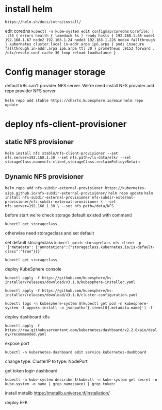 # install helm
`https://helm.sh/docs/intro/install/`

edit coredns
`kubectl -n kube-system edit configmap/coredns`
`Corefile: |
    .:53 {
        errors
        health {
            lameduck 5s
        }
        ready
        hosts {
           192.168.1.65 node1
	       192.168.1.67 node2
           192.168.1.24 node3
           192.168.1.226 node4
           fallthrough
        }
        kubernetes cluster.local in-addr.arpa ip6.arpa {
            pods insecure
            fallthrough in-addr.arpa ip6.arpa
            ttl 30
        }
        prometheus :9153
        forward . /etc/resolv.conf
        cache 30
        loop
        reload
        loadbalance
     }  
`

# Config manager storage 


default k8s can't provider NFS server. We're need install NFS provider
add repo provider NFS server

`helm repo add stable https://charts.kubesphere.io/main`
`helm repo update`

# deploy nfs-client-provisioner

## static NFS provisioner
`helm install nfs stable/nfs-client-provisioner --set nfs.server=192.168.1.30 --set nfs.path=/lv-data/elk/ --set storageClass.name=nfs-client,storageClass.reclaimPolicy=Retain`

## Dynamic NFS provisioner
`helm repo add nfs-subdir-external-provisioner https://kubernetes-sigs.github.io/nfs-subdir-external-provisioner/`
`helm repo update`
`helm install nfs-subdir-external-provisioner nfs-subdir-external-provisioner/nfs-subdir-external-provisioner \
    --set nfs.server=192.168.1.30 \
    --set nfs.path=/data/NFS`

before start we're check storage default existed with command

`kubectl get storageclass`

otherwise need storageclass and set default

set default storageclass
`kubectl patch storageclass nfs-client -p '{"metadata": {"annotations":{"storageclass.kubernetes.io/is-default-class":"true"}}}'`

`kubectl get storageclass`


deploy KubeSphere console

`kubectl apply -f https://github.com/kubesphere/ks-installer/releases/download/v3.1.0/kubesphere-installer.yaml`
   
`kubectl apply -f https://github.com/kubesphere/ks-installer/releases/download/v3.1.0/cluster-configuration.yaml`

`kubectl logs -n kubesphere-system $(kubectl get pod -n kubesphere-system -l app=ks-install -o jsonpath='{.items[0].metadata.name}') -f`

deploy dashboard k8s

`kubectl apply -f https://raw.githubusercontent.com/kubernetes/dashboard/v2.2.0/aio/deploy/recommended.yaml`

expose port

`kubectl -n kubernetes-dashboard edit service kubernetes-dashboard`

change type: ClusterIP to type: NodePort

get token login dashboard

`kubectl -n kube-system describe $(kubectl -n kube-system get secret -n kube-system -o name | grep namespace) | grep token:`



install metallb
https://metallb.universe.tf/installation/


deploy EFK




